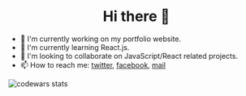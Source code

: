 <h1 align="center">Hi there 👋</h1>

- 🔭 I'm currently working on my portfolio website.
- 🌱 I'm currently learning React.js.
- 👯 I'm looking to collaborate on JavaScript/React related projects.
- 📫 How to reach me: [twitter](https://twitter.com/haxikowy), [facebook](https://www.facebook.com/szymon.dolnik/), [mail](mailto:szymon2407@hotmail.com)

![codewars stats][codewars stats]

[codewars stats]: https://www.codewars.com/users/Haxikowy/badges/micro
